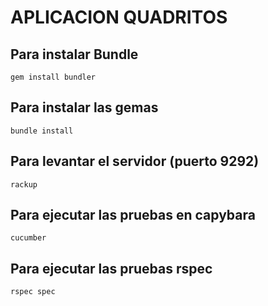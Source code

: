 # APLICACION QUADRITOS

## Para instalar Bundle
    gem install bundler

## Para instalar las gemas
    bundle install

## Para levantar el servidor (puerto 9292)
    rackup

## Para ejecutar las pruebas en capybara
    cucumber

## Para ejecutar las pruebas rspec
    rspec spec

